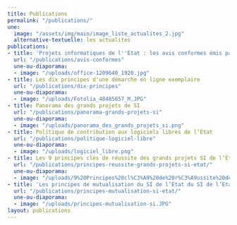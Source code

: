 ```yaml
---
title: Publications
permalink: "/publications/"
une:
  image: "/assets/img/main/image_liste_actualites_2.jpg"
  alternative-textuelle: les actualites
publications:
- title: 'Projets informatiques de l''État : les avis conformes émis par la DINSIC'
  url: "/publications/avis-conformes"
  une-ou-diaporama:
  - image: "/uploads/office-1209640_1920.jpg"
- title: Les dix principes d'une démarche en ligne exemplaire
  url: "/publications/dix-principes"
  une-ou-diaporama:
  - image: "/uploads/Fotolia_48485657_M.JPG"
- title: Panorama des grands projets de SI
  url: "/publications/panorama-grands-projets-si"
  une-ou-diaporama:
  - image: "/uploads/panorama_des_grands_projets_si.png"
- title: Politique de contribution aux logiciels libres de l’État
  url: "/publications/politique-logiciel-libre"
  une-ou-diaporama:
  - image: "/uploads/logiciel_libre.png"
- title: Les 9 principes clés de réussite des grands projets SI de l’État
  url: "/publications/principes-reussite-grands-projets-si-etat/"
  une-ou-diaporama:
  - image: "/uploads/9%20Principes%20cl%C3%A9%20de%20r%C3%A9ussite%20des%20grands%20projets%20SI.JPG"
- title: 'Les principes de mutualisation du SI de l’Etat du SI de l’Etat '
  url: "/publications/principes-mutualisation-si-etat/"
  une-ou-diaporama:
  - image: "/uploads/principes-mutualisation-si.JPG"
layout: publications
---
```


